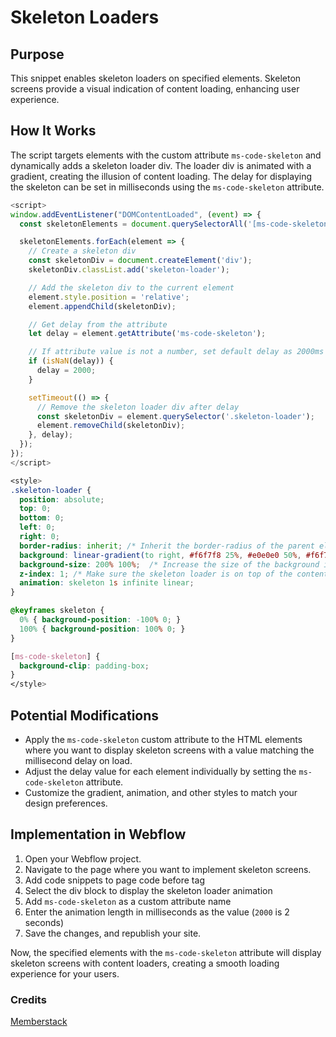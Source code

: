 # Skeleton Loaders

## Purpose
This snippet enables skeleton loaders on specified elements. Skeleton screens provide a visual indication of content loading, enhancing user experience.

## How It Works
The script targets elements with the custom attribute `ms-code-skeleton` and dynamically adds a skeleton loader div. The loader div is animated with a gradient, creating the illusion of content loading. The delay for displaying the skeleton can be set in milliseconds using the `ms-code-skeleton` attribute.

```javascript
<script>
window.addEventListener("DOMContentLoaded", (event) => {
  const skeletonElements = document.querySelectorAll('[ms-code-skeleton]');

  skeletonElements.forEach(element => {
    // Create a skeleton div
    const skeletonDiv = document.createElement('div');
    skeletonDiv.classList.add('skeleton-loader');

    // Add the skeleton div to the current element
    element.style.position = 'relative';
    element.appendChild(skeletonDiv);

    // Get delay from the attribute
    let delay = element.getAttribute('ms-code-skeleton');

    // If attribute value is not a number, set default delay as 2000ms
    if (isNaN(delay)) {
      delay = 2000;
    }

    setTimeout(() => {
      // Remove the skeleton loader div after delay
      const skeletonDiv = element.querySelector('.skeleton-loader');
      element.removeChild(skeletonDiv);
    }, delay);
  });
});
</script>
```

```css
<style>
.skeleton-loader {
  position: absolute;
  top: 0;
  bottom: 0;
  left: 0;
  right: 0;
  border-radius: inherit; /* Inherit the border-radius of the parent element */
  background: linear-gradient(to right, #f6f7f8 25%, #e0e0e0 50%, #f6f7f8 75%);
  background-size: 200% 100%;  /* Increase the size of the background image */
  z-index: 1; /* Make sure the skeleton loader is on top of the content */
  animation: skeleton 1s infinite linear;
}

@keyframes skeleton {
  0% { background-position: -100% 0; }
  100% { background-position: 100% 0; }
}

[ms-code-skeleton] {
  background-clip: padding-box;
}
</style>
```

## Potential Modifications
- Apply the `ms-code-skeleton` custom attribute to the HTML elements where you want to display skeleton screens with a value matching the millisecond delay on load.
- Adjust the delay value for each element individually by setting the `ms-code-skeleton` attribute.
- Customize the gradient, animation, and other styles to match your design preferences.

## Implementation in Webflow

1. Open your Webflow project.
2. Navigate to the page where you want to implement skeleton screens.
3. Add code snippets to page code before </body> tag
4. Select the div block to display the skeleton loader animation
5. Add `ms-code-skeleton` as a custom attribute name
6. Enter the animation length in milliseconds as the value (`2000` is 2 seconds)
7. Save the changes, and republish your site.

Now, the specified elements with the `ms-code-skeleton` attribute will display skeleton screens with content loaders, creating a smooth loading experience for your users.

### Credits
[Memberstack](https://www.memberstack.com/scripts/23-skeleton-screens-content-loaders)
